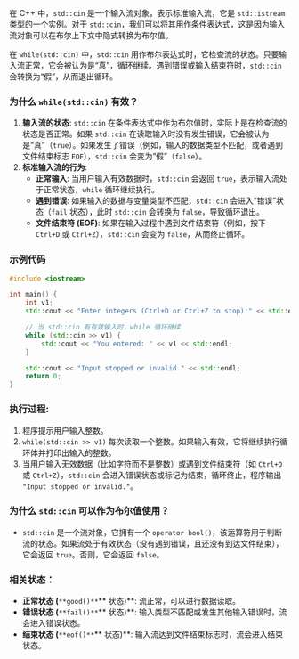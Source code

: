 在 C++ 中，`std::cin` 是一个输入流对象，表示标准输入流，它是 `std::istream` 类型的一个实例。对于 `std::cin`，我们可以将其用作条件表达式，这是因为输入流对象可以在布尔上下文中隐式转换为布尔值。

在 `while(std::cin)` 中，`std::cin` 用作布尔表达式时，它检查流的状态。只要输入流正常，它会被认为是“真”，循环继续。遇到错误或输入结束符时，`std::cin` 会转换为“假”，从而退出循环。

### 为什么 `while(std::cin)` 有效？
1. **输入流的状态**: `std::cin` 在条件表达式中作为布尔值时，实际上是在检查流的状态是否正常。如果 `std::cin` 在读取输入时没有发生错误，它会被认为是“真”（`true`）。如果发生了错误（例如，输入的数据类型不匹配，或者遇到文件结束标志 `EOF`），`std::cin` 会变为“假”（`false`）。
2. **标准输入流的行为**:
    - **正常输入**: 当用户输入有效数据时，`std::cin` 会返回 `true`，表示输入流处于正常状态，`while` 循环继续执行。
    - **遇到错误**: 如果输入的数据与变量类型不匹配，`std::cin` 会进入“错误”状态（`fail` 状态），此时 `std::cin` 会转换为 `false`，导致循环退出。
    - **文件结束符 (EOF)**: 如果在输入过程中遇到文件结束符（例如，按下 `Ctrl+D` 或 `Ctrl+Z`），`std::cin` 会变为 `false`，从而终止循环。

### 示例代码
```cpp
#include <iostream>

int main() {
    int v1;
    std::cout << "Enter integers (Ctrl+D or Ctrl+Z to stop):" << std::endl;

    // 当 std::cin 有有效输入时，while 循环继续
    while (std::cin >> v1) {
        std::cout << "You entered: " << v1 << std::endl;
    }

    std::cout << "Input stopped or invalid." << std::endl;
    return 0;
}
```

### 执行过程:
1. 程序提示用户输入整数。
2. `while(std::cin >> v1)` 每次读取一个整数。如果输入有效，它将继续执行循环体并打印出输入的整数。
3. 当用户输入无效数据（比如字符而不是整数）或遇到文件结束符（如 `Ctrl+D` 或 `Ctrl+Z`），`std::cin` 会进入错误状态或标记为结束，循环终止，程序输出 `"Input stopped or invalid."`。

### 为什么 `std::cin` 可以作为布尔值使用？
+ `std::cin` 是一个流对象，它拥有一个 `operator bool()`，该运算符用于判断流的状态。如果流处于有效状态（没有遇到错误，且还没有到达文件结束），它会返回 `true`。否则，它会返回 `false`。

### 相关状态：
+ **正常状态 (**`**good()**`** 状态)**: 流正常，可以进行数据读取。
+ **错误状态 (**`**fail()**`** 状态)**: 输入类型不匹配或发生其他输入错误时，流会进入错误状态。
+ **结束状态 (**`**eof()**`** 状态)**: 输入流达到文件结束标志时，流会进入结束状态。

